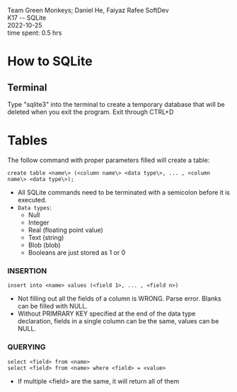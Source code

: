 Team Green Monkeys; Daniel He, Faiyaz Rafee
SoftDev  
K17 -- SQLite  
2022-10-25  
time spent: 0.5 hrs
# How to SQLite 

## Terminal 
Type "sqlite3" into the terminal to create a temporary database that will be deleted when you exit the program. Exit through CTRL+D

# Tables
The follow command with proper parameters filled will create a table: 
```
create table <name\> (<column name\> <data type\>, ... , <column name\> <data type\>);
```
* All SQLite commands need to be terminated with a semicolon before it is executed.  
* `Data types`: 
  * Null
  * Integer
  * Real (floating point value)
  * Text (string)
  * Blob (blob)
  * Booleans are just stored as 1 or 0

### INSERTION
``` 
insert into <name> values (<field 1>, ... , <field n>)
```
* Not filling out all the fields of a column is WRONG. Parse error. Blanks can be filled with NULL.
* Without PRIMRARY KEY specified at the end of the data type declaration, fields in a single column can be the same, values can be NULL.  

### QUERYING 
```
select <field> from <name>
select <field> from <name> where <field> = <value>
```
* If multiple <field\> are the same, it will return all of them 